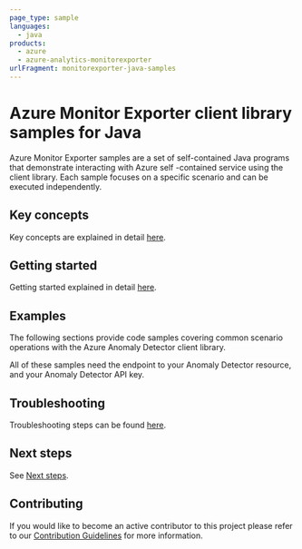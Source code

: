 ```yaml
---
page_type: sample
languages:
  - java
products:
  - azure
  - azure-analytics-monitorexporter
urlFragment: monitorexporter-java-samples
---
```


# Azure Monitor Exporter client library samples for Java

Azure Monitor Exporter samples are a set of self-contained Java programs that demonstrate interacting with Azure self
-contained service using the client library. Each sample focuses on a specific scenario and can be executed independently.

## Key concepts

Key concepts are explained in detail [here][SDK_README_KEY_CONCEPTS].

## Getting started

Getting started explained in detail [here][SDK_README_GETTING_STARTED].

## Examples

The following sections provide code samples covering common scenario operations with the Azure Anomaly Detector client library.

All of these samples need the endpoint to your Anomaly Detector resource, and your Anomaly Detector API key.

## Troubleshooting

Troubleshooting steps can be found [here][SDK_README_TROUBLESHOOTING].

## Next steps

See [Next steps][SDK_README_NEXT_STEPS].

## Contributing

If you would like to become an active contributor to this project please refer to our [Contribution
Guidelines][SDK_README_CONTRIBUTING] for more information.

<!-- LINKS -->
[SDK_README_CONTRIBUTING]: https://github.com/Azure/azure-sdk-for-java/blob/master/sdk/monitorexporter/azure-analytics-monitorexporter/README.md#contributing
[SDK_README_GETTING_STARTED]: https://github.com/Azure/azure-sdk-for-java/blob/master/sdk/monitorexporter/azure-analytics-monitorexporter/README.md#getting-started
[SDK_README_TROUBLESHOOTING]: https://github.com/Azure/azure-sdk-for-java/blob/master/sdk/monitorexporter/azure-analytics-monitorexporter/README.md#troubleshooting
[SDK_README_KEY_CONCEPTS]: https://github.com/Azure/azure-sdk-for-java/blob/master/sdk/monitorexporter/azure-analytics-monitorexporter/README.md#key-concepts
[SDK_README_DEPENDENCY]: https://github.com/Azure/azure-sdk-for-java/blob/master/sdk/monitorexporter/azure-analytics-monitorexporter/README.md#include-the-package
[SDK_README_NEXT_STEPS]: https://github.com/Azure/azure-sdk-for-java/blob/master/sdk/monitorexporter/azure-analytics-monitorexporter/README.md#next-steps
